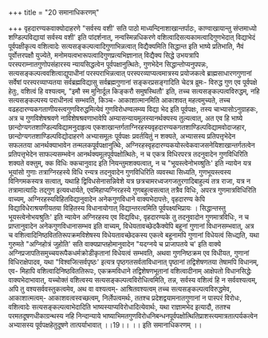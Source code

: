 +++
title = "20 समानाधिकरणम्"

+++
वृहदारण्यकवाक्योदाहरणे "सर्वस्य वशी' सति पाठो माध्यन्दिनाशाखान्तर्पाठः, काण्वाखायान्तु संप्तमाध्यो शण्डिल्पविद्यायां सर्वस्य वशी' इति पांदर्शनात्, नन्वस्मिन्नधिकरणे वशित्वादिसत्यकामत्वादिगुणभेदात् विद्याभेदं पूर्वपक्षीकृत्य वशित्वादेः सत्यसङ्कल्पत्वादिगुणाभिन्नत्वात् विद्यैक्यमिति सिद्धान्त इति भाष्ये प्रतिभाति, नैवं पूर्वोत्तरपक्षौ युज्येते, मनोमयत्वभारूपत्वादिगुणप्रत्यभिज्ञानात् विद्यैक्य सिद्धे उभयत्रापि परस्पराम्नातगुणोपसंहारस्य न्यायसिद्धत्वेन पूर्वपक्षानुत्थितेः, गुणभेदेन सिद्धान्तोप्यनुपपन्नः, सत्यसङ्कल्पत्ववशित्वाद्युपाधीनां परस्पराभिन्नत्वात् परस्परव्याप्यत्वमात्रस्य प्रयोजकत्वे ब्राह्मसाधारणगुणानां सर्वेषां परस्परव्याप्यतया सर्वब्रह्मविद्यासु सर्वब्रह्मगुणानां सङ्करप्रसङ्गादिति चेदत्र व्रूमः- विरुद्ध गुण एव पूर्वपक्षे हेतुः, वशित्वं हि वश्यत्वम्, "इमौ स्म मुनिार्दूल किङ्करौ समुषस्थितौ' इति, तच्च सत्यसङ्कल्पत्वविरुद्धम्, नहि सत्यसङ्कल्पस्य पराधीनत्वं सम्भवति, किञ्च- आकाशात्मानमिति आकाशवत् महत्वमुच्यते, तच्च वढहदारण्यकगताणीयस्त्वगुणविरुद्धमित्येवं गुणविरोधण्वलम्व्य विद्या भेद इति पूर्वपक्षः, तस्य चाभ्यासोऽनुग्राहकः, अत्र च गुणविशेषश्रवणे नाविशेषश्रवणाभावेपि अम्यासन्यायमूलस्यानर्थक्यस्य तुल्यत्वात्, अत एव हि भाष्ये छान्दोग्यगतशाण्डिल्यविद्यामनुदाहृत्य एकशाखान्तर्गताग्निरहस्यवृहदारण्यकगतशाण्डिल्पविद्यामवोदाजहार, छान्दोग्यगतशाण्डिल्पविद्योदाहरणे अभ्यासमूलः पूर्वपक्षः प्रवर्तयितुं न शक्यते, अभ्यासस्य प्रतिपत्तृभेदेन सफलतया आनर्थक्याभावेन तन्मलकपूर्वपक्षानुत्थिेः, अग्निरहस्वृहदारण्यकयोस्त्वेकवाजसनेयिशाखान्तर्गतत्वेन प्रतिपत्तृभेदेन साफल्यसम्भवेन आनर्थक्यमूलपूर्वपक्षोत्थितेः, न च एकत्र विधिरपरत्र तदनुवादेन गुणविधिरिति शक्यते वक्त्तुम्, क्क विधिः क्कचानुवाद इति नियन्तुमशक्यत्वात्, न च "भूयस्त्वेनोभय्श्रुतिः' इति न्यायेन यत्र भूयांसो गुणाः तत्राग्निरहस्ये विधि रन्यत्र तदनुवादेन गुणविधिरिति व्यवस्था सिध्यति, गुणभूयस्त्वस्य विनिगमकस्यत्र सत्वात्, यथाहि द्विविधसेनासन्निवेशे यत्र छत्रचामरध्वजगजतुरगादिबाहुल्यं तत्र राजा, यत्र न तत्रामात्यादिः तद्गुण इत्यवधार्यते, एवमिहाप्यग्निरहस्ये गुणबहुत्वसत्वात् तत्रैव विधिः, अपरत्र गुणमात्रविधिरिति वाच्यम्, अग्निरहस्यविहितविद्यानुवादेन अनेकगुणविधाने वाक्यभेदापत्तेः, वृहदारण्य केपि विद्याविधेराश्रयणीयतया विहितस्य विधानायोगात् विद्यान्तरत्वमिति पूर्वपक्ष्यभिप्रायः । सिद्धान्तस्तु भूयस्त्वेनोभयश्रुतिः' इति न्यायेन अग्निरहस्य एव विद्यविधः, वृहदारण्यके तु तदनुवादोन गुणमात्रविधिः, न च प्राप्तानुवादेन अनेकगुणविधानासम्भव इति वाच्यम्, विधेयतावच्छेदकैक्येपि बहूनां गुणानां विधानसम्भवात्, अत्र च वशित्वादिनिष्ठविततिरूपक्रमविशेषस्य विधेयतावच्छेदकस्य एकत्वे बहूनामपि गुणानां विधेयत्वं सिध्द्यति, यथा गुरुमते "अग्निहोत्रं जुहोति' सति वाक्यप्राप्तहोमानुवादेन "यदग्नये च प्राजापतये च' इति वाक्ये अग्निप्रजापतिसमुच्चयरूपैकधर्मक्रोडीकृतानां विधेयत्वं सम्भवति, अथवा गुणनिष्ठक्रम एव विधीयत, गुणानां विधिराक्षेपादव, यथा "विश्वजित्सर्वपृष्ठः' इत्यत्र पृष्ठगतसर्वताविधानात् पृष्ठानां तद्विशेषणतया तेषामपि विधानम्, एव- मिहापि वशित्वादिनिष्ठविततिरूपः, एकक्रमविधाने तद्विशेषणभूतानां वशित्वादीनाम् आक्षेपतो विधानसिद्धेः वाक्यभेदाभावात्, यच्चोक्तं वशित्वस्य सत्यसङ्कल्पत्वविरोधित्वमिति, तन्न, सर्वस्य वशित्वं हि न सर्ववश्यत्वम्, अपि तु वश्यसर्ववस्तुकत्वमेव, अथ वा वश्यत्वम्- आश्रितवश्यत्वम् तच्च सत्यसङ्कल्पत्वविरुद्धमेव, आकाशात्मत्वम्- आकाशवत्वस्वच्छत्वम्, निर्लेपत्वमर्थः, ततश्च प्रदेशद्वयामनातगुणानां न पास्परं विरोधः, वशित्वादेः सत्यसङ्कल्पत्वाभेदादिति भाष्यस्याप्यविरोधादित्येवार्थः, यथा राज्ञामभेद इत्यादौ, ततश्च परमतदूषणधीकाग्रन्थस्य नहि निन्दान्याये भाष्याभिमतगुणविरोधनिबन्धनपूर्वपक्षोत्थितिप्राशस्त्यमात्रतात्पर्यकत्वेन अभ्यासस्य पूर्वपक्षहेतुदूषणे तात्पर्याभावात् ।।19।। ।। इति समानाधिकरणम् ।।